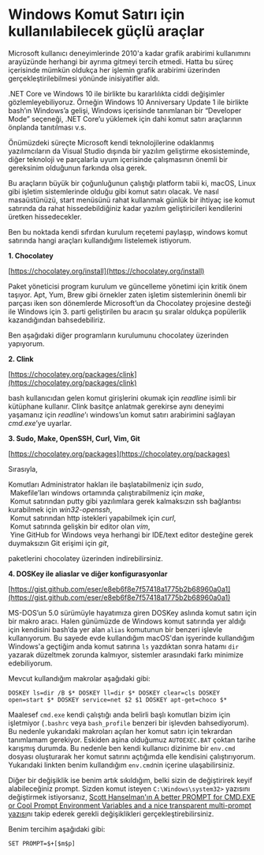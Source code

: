 # Windows Komut Satırı için kullanılabilecek güçlü araçlar

Microsoft kullanıcı deneyimlerinde 2010'a kadar grafik arabirimi kullanımını arayüzünde herhangi bir ayrıma gitmeyi tercih etmedi. Hatta bu süreç içerisinde mümkün oldukça her işlemin grafik arabirimi üzerinden gerçekleştirilebilmesi yönünde inisiyatifler aldı.

.NET Core ve Windows 10 ile birlikte bu kararlılıkta ciddi değişimler gözlemleyebiliyoruz. Örneğin Windows 10 Anniversary Update 1 ile birlikte bash’ın Windows’a gelişi, Windows içerisinde tanımlanan bir “Developer Mode” seçeneği, .NET Core’u yüklemek için dahi komut satırı araçlarının önplanda tanıtılması v.s.

Önümüzdeki süreçte Microsoft kendi teknolojilerine odaklanmış yazılımcıların da Visual Studio dışında bir yazılım geliştirme ekosisteminde, diğer teknoloji ve parçalarla uyum içerisinde çalışmasının önemli bir gereksinim olduğunun farkında olsa gerek.

Bu araçların büyük bir çoğunluğunun çalıştığı platform tabii ki, macOS, Linux gibi işletim sistemlerinde olduğu gibi komut satırı olacak. Ve nasıl masaüstünüzü, start menüsünü rahat kullanmak günlük bir ihtiyaç ise komut satırında da rahat hissedebildiğiniz kadar yazılım geliştiricileri kendilerini üretken hissedecekler.

Ben bu noktada kendi sıfırdan kurulum reçetemi paylaşıp, windows komut satırında hangi araçları kullandığımı listelemek istiyorum.

**1\. Chocolatey**

[https://chocolatey.org/install](https://chocolatey.org/install)

Paket yöneticisi program kurulum ve güncelleme yönetimi için kritik önem taşıyor. Apt, Yum, Brew gibi örnekler zaten işletim sistemlerinin önemli bir parçası iken son dönemlerde Microsoft’un da Chocolatey projesine desteği ile Windows için 3. parti geliştirilen bu aracın şu sıralar oldukça popülerlik kazandığından bahsedebiliriz.

Ben aşağıdaki diğer programların kurulumunu chocolatey üzerinden yapıyorum.

**2\. Clink**

[https://chocolatey.org/packages/clink](https://chocolatey.org/packages/clink)

bash kullanıcıdan gelen komut girişlerini okumak için *readline* isimli bir kütüphane kullanır. Clink basitçe anlatmak gerekirse aynı deneyimi yaşamanız için *readline*’ı windows’un komut satırı arabirimini sağlayan *cmd.exe*’ye uyarlar.

**3\. Sudo, Make, OpenSSH, Curl, Vim, Git**

[https://chocolatey.org/packages](https://chocolatey.org/packages)

Sırasıyla,

Komutları Administrator hakları ile başlatabilmeniz için *sudo*,  
 Makefile’ları windows ortamında çalıştırabilmeniz için *make*,  
 Komut satırından putty gibi yazılımlara gerek kalmaksızın ssh bağlantısı kurabilmek için *win32-openssh*,  
 Komut satırından http istekleri yapabilmek için *curl*,  
 Komut satırında gelişkin bir editor olan *vim*,  
 Yine GitHub for Windows veya herhangi bir IDE/text editor desteğine gerek duymaksızın Git erişimi için *git*,

paketlerini chocolatey üzerinden indirebilirsiniz.

**4\. DOSKey ile aliaslar ve diğer konfigurasyonlar**

[https://gist.github.com/eser/e8eb6f8e7f57418a1775b2b68960a0a1](https://gist.github.com/eser/e8eb6f8e7f57418a1775b2b68960a0a1)

MS-DOS’un 5.0 sürümüyle hayatımıza giren DOSKey aslında komut satırı için bir makro aracı. Halen günümüzde de Windows komut satırında yer aldığı için kendisini bash’da yer alan `alias` komutunun bir benzeri işlevle kullanıyorum. Bu sayede evde kullandığım macOS'dan işyerinde kullandığım Windows'a geçtiğim anda komut satırına `ls` yazdıktan sonra hatamı `dir` yazarak düzeltmek zorunda kalmıyor, sistemler arasındaki farkı minimize edebiliyorum.

Mevcut kullandığım makrolar aşağıdaki gibi:

```
DOSKEY ls=dir /B $* DOSKEY ll=dir $* DOSKEY clear=cls DOSKEY open=start $* DOSKEY service=net $2 $1 DOSKEY apt-get=choco $*
```

Maalesef `cmd.exe` kendi çalıştığı anda belirli başlı komutları bizim için işletmiyor (`.bashrc` veya `bash_profile` benzeri bir işlevden bahsediyorum). Bu nedenle yukarıdaki makroları açılan her komut satırı için tekrardan tanımlamam gerekiyor. Eskiden aşina olduğumuz `AUTOEXEC.BAT` çoktan tarihe karışmış durumda. Bu nedenle ben kendi kullanıcı dizinime bir `env.cmd` dosyası oluşturarak her komut satırını açtığımda elle kendisini çalıştırıyorum. Yukarıdaki linkten benim kullandığım `env.cmd`nin içerine ulaşabilirsiniz.

Diğer bir değişiklik ise benim artık sıkıldığım, belki sizin de değiştirirek keyif alabileceğiniz prompt. Sizden komut isteyen `C:\Windows\system32>` yazısını değiştirmek istiyorsanız, [Scott Hanselman'ın A better PROMPT for CMD.EXE or Cool Prompt Environment Variables and a nice transparent multi-prompt yazısı](http://www.hanselman.com/blog/ABetterPROMPTForCMDEXEOrCoolPromptEnvironmentVariablesAndANiceTransparentMultiprompt.aspx)nı takip ederek gerekli değişiklikleri gerçekleştirebilirsiniz.

Benim tercihim aşağıdaki gibi:

```
SET PROMPT=$+[$m$p]
```
